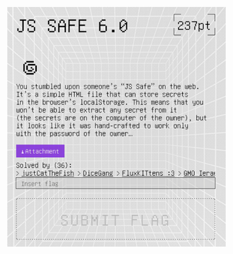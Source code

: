 ![Pasted image 20250629033624.png](../../../../../../../../../../../attachments/Pasted%20image%2020250629033624.png)
